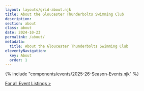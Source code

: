 ```yaml
---
layout: layouts/grid-about.njk
title: About the Gloucester Thunderbolts Swimming Club
description: 
section: about
class: about
date: 2024-10-23
permalink: /about/
metadata:
  title: About the Gloucester Thunderbolts Swimming Club
eleventyNavigation:
  key: About
  order: 1
---
```




{% include "components/events/2025-26-Season-Events.njk" %}


<div class="linkwrapper"><a class="resultspdf" href="/events/" title="For all Event Listings" alt="For all Event Listings">For all Event Listings &gt;</a></div>







